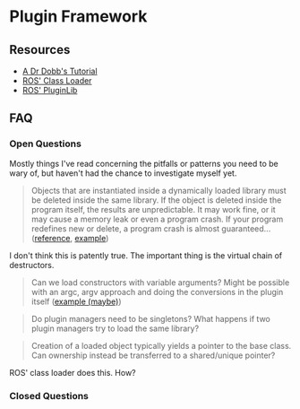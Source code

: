 # Plugin Framework

## Resources

* [A Dr Dobb's Tutorial](http://www.drdobbs.com/dynamically-loaded-c-objects/184401900)
* [ROS' Class Loader](https://github.com/ros/class_loader)
* [ROS' PluginLib](https://github.com/ros/pluginlib)

## FAQ

### Open Questions

Mostly things I've read concerning the pitfalls or patterns you need to be wary
of, but haven't had the chance to investigate myself yet.

> Objects that are instantiated inside a dynamically loaded library must be deleted inside the same library. If the object is deleted inside the program itself, the results are unpredictable. It may work fine, or it may cause a memory leak or even a program crash. If your program redefines new or delete, a program crash is almost guaranteed...([reference](http://www.drdobbs.com/dynamically-loaded-c-objects/184401900), [example](http://www.drdobbs.com/dynamically-loaded-c-objects/184401900?pgno=4))

I don't think this is patently true. The important thing is the virtual chain of destructors.

> Can we load constructors with variable arguments? Might be possible with an argc, argv approach and doing the conversions in the plugin itself ([example (maybe)](http://www.drdobbs.com/dynamically-loaded-c-objects/184401900?pgno=5))

> Do plugin managers need to be singletons? What happens if two plugin managers try to load the same library?

> Creation of a loaded object typically yields a pointer to the base class. Can ownership instead be transferred to a shared/unique pointer?

ROS' class loader does this. How?

### Closed Questions
